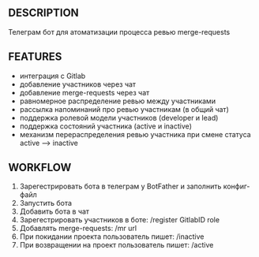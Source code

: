 ## DESCRIPTION
Телеграм бот для атоматизации процесса ревью merge-requests

## FEATURES
- интеграция с Gitlab
- добавление участников через чат
- добавление merge-requests через чат
- равномерное распределение ревью между участниками
- рассылка напоминаний про ревью участникам (в общий чат)
- поддержка ролевой модели участников (developer и lead)
- поддержка состояний участника (active и inactive)
- механизм перераспределения ревью участника при смене статуса active --> inactive

## WORKFLOW
1. Зарегестрировать бота в телеграм у BotFather и заполнить конфиг-файл
2. Запустить бота
3. Добавить бота в чат
4. Зарегестрировать участников в боте: /register GitlabID role
5. Добавлять merge-requests: /mr url
6. При покидании проекта пользователь пишет: /inactive
7. При возвращении на проект пользователь пишет: /active